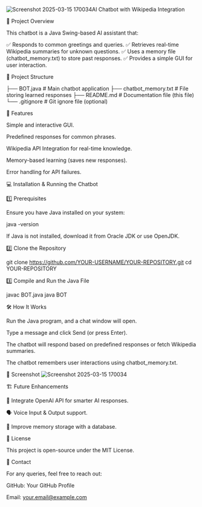 ![Screenshot 2025-03-15 170034](https://github.com/user-attachments/assets/b82b6b46-3278-4a49-a6ad-6b48d115e943)AI Chatbot with Wikipedia Integration

📝 Project Overview

This chatbot is a Java Swing-based AI assistant that:

✅ Responds to common greetings and queries.
✅ Retrieves real-time Wikipedia summaries for unknown questions.
✅ Uses a memory file (chatbot_memory.txt) to store past responses.
✅ Provides a simple GUI for user interaction.

📂 Project Structure

├── BOT.java           # Main chatbot application
├── chatbot_memory.txt # File storing learned responses
├── README.md          # Documentation file (this file)
└── .gitignore         # Git ignore file (optional)

🚀 Features

Simple and interactive GUI.

Predefined responses for common phrases.

Wikipedia API Integration for real-time knowledge.

Memory-based learning (saves new responses).

Error handling for API failures.

💻 Installation & Running the Chatbot

1️⃣ Prerequisites

Ensure you have Java installed on your system:

java -version

If Java is not installed, download it from Oracle JDK or use OpenJDK.

2️⃣ Clone the Repository

git clone https://github.com/YOUR-USERNAME/YOUR-REPOSITORY.git
cd YOUR-REPOSITORY

3️⃣ Compile and Run the Java File

javac BOT.java
java BOT

🛠️ How It Works

Run the Java program, and a chat window will open.

Type a message and click Send (or press Enter).

The chatbot will respond based on predefined responses or fetch Wikipedia summaries.

The chatbot remembers user interactions using chatbot_memory.txt.

📸 Screenshot
![Screenshot 2025-03-15 170034](https://github.com/user-attachments/assets/fa80df0b-fd09-4ec4-9af7-efbb6b1f03d3)

🏗️ Future Enhancements

🤖 Integrate OpenAI API for smarter AI responses.

🗣️ Voice Input & Output support.

💾 Improve memory storage with a database.

📜 License

This project is open-source under the MIT License.

📧 Contact

For any queries, feel free to reach out:

GitHub: Your GitHub Profile

Email: your.email@example.com
